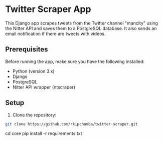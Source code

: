 # Twitter Scraper App

This Django app scrapes tweets from the Twitter channel "mancity" using the Nitter API and saves them to a PostgreSQL database. It also sends an email notification if there are tweets with videos.

## Prerequisites

Before running the app, make sure you have the following installed:

- Python (version 3.x)
- Django
- PostgreSQL
- Nitter API wrapper (ntscraper)

## Setup

1. Clone the repository:

```bash
git clone https://github.com/rkipchumba/twitter-scraper.git
```
cd core
pip install -r requirements.txt


